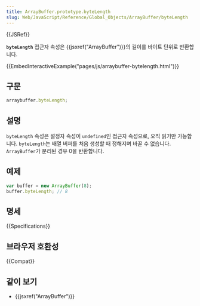 ```yaml
---
title: ArrayBuffer.prototype.byteLength
slug: Web/JavaScript/Reference/Global_Objects/ArrayBuffer/byteLength
---
```


{{JSRef}}

**`byteLength`** 접근자 속성은 {{jsxref("ArrayBuffer")}}의 길이를 바이트 단위로 반환합니다.

{{EmbedInteractiveExample("pages/js/arraybuffer-bytelength.html")}}

## 구문

```js
arraybuffer.byteLength;
```

## 설명

`byteLength` 속성은 설정자 속성이 `undefined`인 접근자 속성으로, 오직 읽기만 가능합니다. `byteLength`는 배열 버퍼를 처음 생성할 때 정해지며 바꿀 수 없습니다. `ArrayBuffer`가 분리된 경우 0을 반환합니다.

## 예제

```js
var buffer = new ArrayBuffer(8);
buffer.byteLength; // 8
```

## 명세

{{Specifications}}

## 브라우저 호환성

{{Compat}}

## 같이 보기

- {{jsxref("ArrayBuffer")}}
